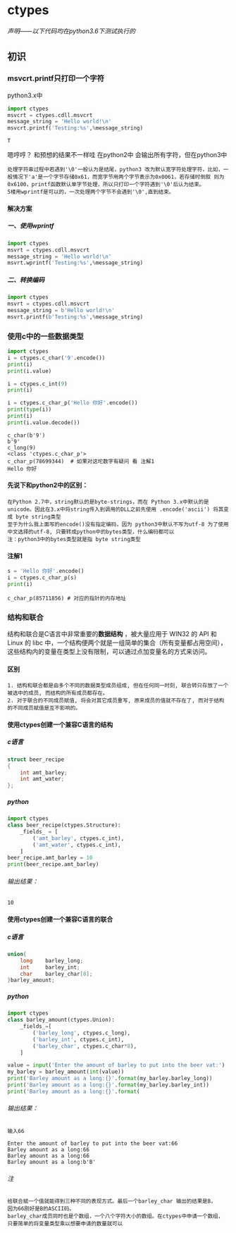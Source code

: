# ctypes

###### 			声明——以下代码均在python3.6下测试执行的

## 初识

### msvcrt.printf只打印一个字符

python3.x中

```python
import ctypes
msvcrt = ctypes.cdll.msvcrt
message_string = 'Hello world!\n'
msvcrt.printf('Testing:%s',%message_string)
```

```
T
```

嗯哼哼？ 和预想的结果不一样哇 在python2中 会输出所有字符，但在python3中

```
处理字符串过程中若遇到'\0'一般认为是结尾，python3 改为默认宽字符处理字符，比如，一般情况下'a'是一个字节存储0x61，而宽字节用两个字节表示为0x0061，若存储时倒叙 则为0x6100，printf函数默认单字节处理，所以只打印一个字符遇到'\0'后认为结束。
5楼用wprintf是可以的，一次处理两个字节不会遇到'\0',直到结束。
```

#### 解决方案

##### 一、使用wprintf

```python
import ctypes
msvrt = ctypes.cdll.msvcrt
message_string = 'Hello world!\n'
msvrt.wprintf('Testing:%s',%message_string)
```

##### 二、转换编码

```python
import ctypes
msvrt = ctypes.cdll.msvcrt
message_string = b'Hello world!\n'
msvrt.printf(b'Testing:%s',%message_string)
```



### 使用c中的一些数据类型

```python
import ctypes
i = ctypes.c_char('9'.encode())
print(i)
print(i.value)

i = ctypes.c_int(9)
print(i)

i = ctypes.c_char_p('Hello 你好'.encode())
print(type(i))
print(i)
print(i.value.decode())
```

```
c_char(b'9')
b'9'
c_long(9)
<class 'ctypes.c_char_p'>
c_char_p(78699344)	# 如果对这坨数字有疑问 看 注解1
Hello 你好
```

#### 先说下和python2中的区别：

```
在Python 2.7中，string默认的是byte-strings，而在 Python 3.x中默认的是unicode。因此在3.x中将string传入到调用的DLL之前先使用 .encode('ascii') 将其变成 byte string类型
至于为什么我上面写的encode()没有指定编码，因为 python3中默认不写为utf-8 为了使用中文选择的utf-8, 只要转成python中的bytes类型，什么编码都可以 
注：python3中的bytes类型就是指 byte string类型
```

#### 注解1

```python
s = 'Hello 你好'.encode()
i = ctypes.c_char_p(s)
print(i)
```

```
c_char_p(85711856) # 对应的指针的内存地址
```



### 结构和联合

结构和联合是C语言中非常重要的**数据结构** ，被大量应用于 WIN32 的 API 和 Linux 的 libc 中，一个结构便两个就是一组简单的集合（所有变量都占用空间），这些结构内的变量在类型上没有限制，可以通过点加变量名的方式来访问。



#### 区别

```
1. 结构和联合都是由多个不同的数据类型成员组成, 但在任何同一时刻, 联合转只存放了一个被选中的成员, 而结构的所有成员都存在。 
2. 对于联合的不同成员赋值, 将会对其它成员重写, 原来成员的值就不存在了, 而对于结构的不同成员赋值是互不影响的。 
```



#### 使用ctypes创建一个兼容C语言的结构

##### c语言

```c
struct beer_recipe
{
    int amt_barley;
    int amt_water;
};
```

##### python

```python
import ctypes
class beer_recipe(ctypes.Structure):
    _fields_ = [
        ('amt_barley', ctypes.c_int),
        ('amt_water', ctypes.c_int),
    ]
beer_recipe.amt_barley = 10
print(beer_recipe.amt_barley)	
```

###### 输出结果：

```
10
```





#### 使用ctypes创建一个兼容C语言的联合

##### c语言

```c
union{
    long    barley_long;
    int     barley_int;
    char    barley_char[8];
}barley_amount;
```

##### python

```python
import ctypes
class barley_amount(ctypes.Union):
    _fields_=[
        ('barley_long', ctypes.c_long),
        ('barley_int', ctypes.c_int),
        ('barley_char', ctypes.c_char*8),
    ]

value = input('Enter the amount of barley to put into the beer vat:')
my_barley = barley_amount(int(value))
print('Barley amount as a long:{}'.format(my_barley.barley_long))
print('Barley amount as a long:{}'.format(my_barley.barley_int))
print('Barley amount as a long:{}'.format(
```

###### 输出结果：

```
输入66

Enter the amount of barley to put into the beer vat:66
Barley amount as a long:66
Barley amount as a long:66
Barley amount as a long:b'B'
```

###### 注

```
给联合赋一个值就能得到三种不同的表现方式。最后一个barley_char 输出的结果是B，
因为66刚好是B的ASCII码。
barley_char成员同时也是个数组，一个八个字符大小的数组。在ctypes中申请一个数组，
只要简单的将变量类型乘以想要申请的数量就可以
```



